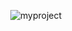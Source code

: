 <div align=center>
  
  ![myproject](https://user-images.githubusercontent.com/58173938/206852366-7b75e6b0-4367-4e0a-a903-0fcc0252c06a.png)
  
  <div>
